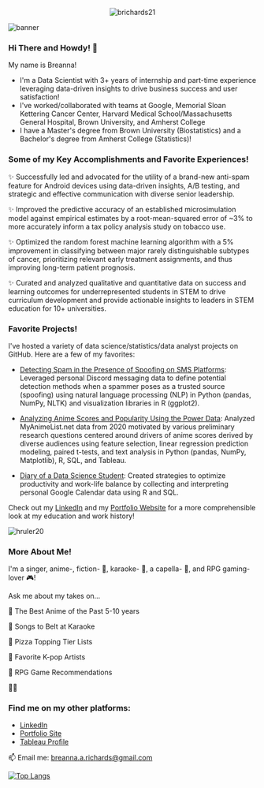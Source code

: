 <p align="center"> <img src="https://komarev.com/ghpvc/?username=brichards21" alt="brichards21"/></p>

![banner](https://github.com/brichards21/brichards21/assets/51483856/2fd9318d-0bd0-4699-9819-8776b9be4521)



### Hi There and Howdy! 👋

My name is Breanna! 
- I'm a Data Scientist with 3+ years of internship and part-time experience leveraging data-driven insights to drive business success and user satisfaction!
- I've worked/collaborated with teams at Google, Memorial Sloan Kettering Cancer Center, Harvard Medical School/Massachusetts General Hospital, Brown University, and Amherst College
- I have a Master's degree from Brown University (Biostatistics) and a Bachelor's degree from Amherst College (Statistics)!

### Some of my Key Accomplishments and Favorite Experiences!

✨ Successfully led and advocated for the utility of a brand-new anti-spam feature for Android devices using data-driven insights, A/B testing, and strategic and effective communication with diverse senior leadership.

✨ Improved the predictive accuracy of an established microsimulation model against empirical estimates by a root-mean-squared error of ~3% to more accurately inform a tax policy analysis study on tobacco use.

✨ Optimized the random forest machine learning algorithm with a 5% improvement in classifying between major rarely distinguishable subtypes of cancer, prioritizing relevant early treatment assignments, and thus improving long-term patient prognosis.

✨ Curated and analyzed qualitative and quantitative data on success and learning outcomes for underrepresented students in STEM to drive curriculum development and provide actionable insights to leaders in STEM education for 10+ universities.


### Favorite Projects!
I've hosted a variety of data science/statistics/data analyst projects on GitHub. Here are a few of my favorites:

- [Detecting Spam in the Presence of Spoofing on SMS Platforms](https://brichards21.github.io/SMSDiscordSpam/): Leveraged personal Discord messaging data to define potential detection methods when a spammer poses as a trusted source (spoofing) using natural language processing (NLP) in Python (pandas, NumPy, NLTK) and visualization libraries in R (ggplot2). 

- [Analyzing Anime Scores and Popularity Using the Power Data](https://brichards21.github.io/anime-proj-site/): Analyzed MyAnimeList.net data from 2020 motivated by various preliminary research questions centered around drivers of anime scores derived by diverse audiences using feature selection, linear regression prediction modeling, paired t-tests, and text analysis in Python (pandas, NumPy, Matplotlib), R, SQL, and Tableau.
  
- [Diary of a Data Science Student](https://brichards21.github.io/calendar-project/): Created strategies to optimize productivity and work-life balance by collecting and interpreting personal Google Calendar data using R and SQL. 

Check out my [LinkedIn](https://www.linkedin.com/in/breannarichards/) and my [Portfolio Website](https://breanna-richards.netlify.app/#) for a more comprehensible look at my education and work history!

![hruler20](https://github.com/brichards21/brichards21/assets/51483856/8ef3fc72-a76b-4be2-8e06-6fbbdf33e598)

### More About Me!
I'm a singer, anime-, fiction- 📝, karaoke- 🎤, a capella- 🎼, and RPG gaming-lover 🎮! 

Ask me about my takes on...

💬 The Best Anime of the Past 5-10 years

💬 Songs to Belt at Karaoke

💬 Pizza Topping Tier Lists 

💬 Favorite K-pop Artists 

💬 RPG Game Recommendations

✌🏾

### Find me on my other platforms:

<!--
<p align="left">
<a href="https://www.linkedin.com/in/breannarichards/" target="blank"><img align="center" src="https://github.com/mishmanners/MishManners/blob/master/socials/transparent-Linkedin-logo-icon.png" alt="" height="30" /></a>
<a href="https://breanna-richards.netlify.app/#" target="blank"><img align="center" src="https://github.com/mishmanners/MishManners/blob/master/socials/chrome.png" alt="" height="30" /></a>
-->

- [LinkedIn](https://www.linkedin.com/in/breannarichards/)
- [Portfolio Site](https://breanna-richards.netlify.app/#)
- [Tableau Profile](https://public.tableau.com/app/profile/breanna.richards)

📫 Email me: [breanna.a.richards@gmail.com](mailto:breanna.a.richards@gmail.com)

[![Top Langs](https://github-readme-stats.vercel.app/api/top-langs/?username=brichards21)](https://github.com/brichards21/github-readme-stats)

<!--


**brichards21/brichards21** is a ✨ _special_ ✨ repository because its `README.md` (this file) appears on your GitHub profile.

Here are some ideas to get you started:

- 🔭 I’m currently working on ...
- 🌱 I’m currently learning ...
- 👯 I’m looking to collaborate on ...
- 🤔 I’m looking for help with ...
- 💬 Ask me about ...
- 📫 How to reach me: ...
- 😄 Pronouns: ...
- ⚡ Fun fact: ...
-->
